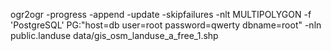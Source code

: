 ogr2ogr -progress -append -update -skipfailures -nlt MULTIPOLYGON -f 'PostgreSQL' PG:"host=db user=root password=qwerty dbname=root" -nln public.landuse  data/gis_osm_landuse_a_free_1.shp